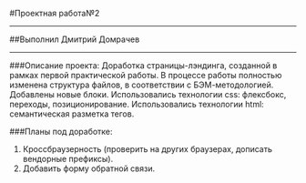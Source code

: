 #Проектная работа№2
___________________________

##Выполнил Дмитрий Домрачев

___________________________
###Описание проекта:
Доработка страницы-лэндинга, созданной в рамках первой практической работы. В процессе работы полностью изменена структура файлов, в соответствии с БЭМ-методологией. Добавлены новые блоки.
Использовались технологии css: флексбокс, переходы, позиционирование.
Использовались технологии html: семантическая разметка тегов.

###Планы под доработке:
1. Кроссбраузерность (проверить на других браузерах, дописать вендорные префиксы).
2. Добавить форму обратной связи.

